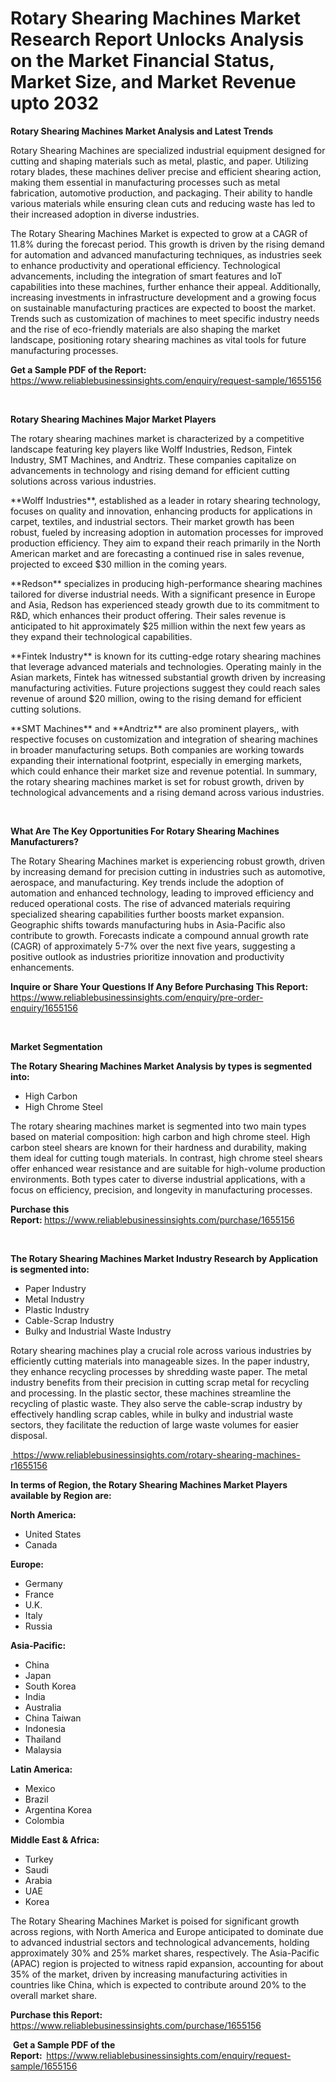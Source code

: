 <p><h1>Rotary Shearing Machines Market Research Report Unlocks Analysis on the Market Financial Status, Market Size, and Market Revenue upto 2032</h1></p><p><strong>Rotary Shearing Machines Market Analysis and Latest Trends</strong></p>
<p><p>Rotary Shearing Machines are specialized industrial equipment designed for cutting and shaping materials such as metal, plastic, and paper. Utilizing rotary blades, these machines deliver precise and efficient shearing action, making them essential in manufacturing processes such as metal fabrication, automotive production, and packaging. Their ability to handle various materials while ensuring clean cuts and reducing waste has led to their increased adoption in diverse industries.</p><p>The Rotary Shearing Machines Market is expected to grow at a CAGR of 11.8% during the forecast period. This growth is driven by the rising demand for automation and advanced manufacturing techniques, as industries seek to enhance productivity and operational efficiency. Technological advancements, including the integration of smart features and IoT capabilities into these machines, further enhance their appeal. Additionally, increasing investments in infrastructure development and a growing focus on sustainable manufacturing practices are expected to boost the market. Trends such as customization of machines to meet specific industry needs and the rise of eco-friendly materials are also shaping the market landscape, positioning rotary shearing machines as vital tools for future manufacturing processes.</p></p>
<p><strong>Get a Sample PDF of the Report:&nbsp;</strong> <a href="https://www.reliablebusinessinsights.com/enquiry/request-sample/1655156?utm_campaign=3182&utm_medium=2&utm_source=Github&utm_content=ia&utm_term=18042025&utm_id=rotary-shearing-machines">https://www.reliablebusinessinsights.com/enquiry/request-sample/1655156</a></p>
<p>&nbsp;</p>
<p><strong>Rotary Shearing Machines Major Market Players</strong></p>
<p><p>The rotary shearing machines market is characterized by a competitive landscape featuring key players like Wolff Industries, Redson, Fintek Industry, SMT Machines, and Andtriz. These companies capitalize on advancements in technology and rising demand for efficient cutting solutions across various industries.</p><p>**Wolff Industries**, established as a leader in rotary shearing technology, focuses on quality and innovation, enhancing products for applications in carpet, textiles, and industrial sectors. Their market growth has been robust, fueled by increasing adoption in automation processes for improved production efficiency. They aim to expand their reach primarily in the North American market and are forecasting a continued rise in sales revenue, projected to exceed $30 million in the coming years.</p><p>**Redson** specializes in producing high-performance shearing machines tailored for diverse industrial needs. With a significant presence in Europe and Asia, Redson has experienced steady growth due to its commitment to R&D, which enhances their product offering. Their sales revenue is anticipated to hit approximately $25 million within the next few years as they expand their technological capabilities.</p><p>**Fintek Industry** is known for its cutting-edge rotary shearing machines that leverage advanced materials and technologies. Operating mainly in the Asian markets, Fintek has witnessed substantial growth driven by increasing manufacturing activities. Future projections suggest they could reach sales revenue of around $20 million, owing to the rising demand for efficient cutting solutions.</p><p>**SMT Machines** and **Andtriz** are also prominent players,, with respective focuses on customization and integration of shearing machines in broader manufacturing setups. Both companies are working towards expanding their international footprint, especially in emerging markets, which could enhance their market size and revenue potential. In summary, the rotary shearing machines market is set for robust growth, driven by technological advancements and a rising demand across various industries.</p></p>
<p>&nbsp;</p>
<p><strong>What Are The Key Opportunities For Rotary Shearing Machines Manufacturers?</strong></p>
<p><p>The Rotary Shearing Machines market is experiencing robust growth, driven by increasing demand for precision cutting in industries such as automotive, aerospace, and manufacturing. Key trends include the adoption of automation and enhanced technology, leading to improved efficiency and reduced operational costs. The rise of advanced materials requiring specialized shearing capabilities further boosts market expansion. Geographic shifts towards manufacturing hubs in Asia-Pacific also contribute to growth. Forecasts indicate a compound annual growth rate (CAGR) of approximately 5-7% over the next five years, suggesting a positive outlook as industries prioritize innovation and productivity enhancements.</p></p>
<p><strong>Inquire or Share Your Questions If Any Before Purchasing This Report:</strong> <a href="https://www.reliablebusinessinsights.com/enquiry/pre-order-enquiry/1655156?utm_campaign=3182&utm_medium=2&utm_source=Github&utm_content=ia&utm_term=18042025&utm_id=rotary-shearing-machines">https://www.reliablebusinessinsights.com/enquiry/pre-order-enquiry/1655156</a></p>
<p>&nbsp;</p>
<p><strong>Market Segmentation</strong></p>
<p><strong>The Rotary Shearing Machines Market Analysis by types is segmented into:</strong></p>
<p><ul><li>High Carbon</li><li>High Chrome Steel</li></ul></p>
<p><p>The rotary shearing machines market is segmented into two main types based on material composition: high carbon and high chrome steel. High carbon steel shears are known for their hardness and durability, making them ideal for cutting tough materials. In contrast, high chrome steel shears offer enhanced wear resistance and are suitable for high-volume production environments. Both types cater to diverse industrial applications, with a focus on efficiency, precision, and longevity in manufacturing processes.</p></p>
<p><strong>Purchase this Report:&nbsp;</strong><a href="https://www.reliablebusinessinsights.com/purchase/1655156?utm_campaign=3182&utm_medium=2&utm_source=Github&utm_content=ia&utm_term=18042025&utm_id=rotary-shearing-machines">https://www.reliablebusinessinsights.com/purchase/1655156</a></p>
<p>&nbsp;</p>
<p><strong>The Rotary Shearing Machines Market Industry Research by Application is segmented into:</strong></p>
<p><ul><li>Paper Industry</li><li>Metal Industry</li><li>Plastic Industry</li><li>Cable-Scrap Industry</li><li>Bulky and Industrial Waste Industry</li></ul></p>
<p><p>Rotary shearing machines play a crucial role across various industries by efficiently cutting materials into manageable sizes. In the paper industry, they enhance recycling processes by shredding waste paper. The metal industry benefits from their precision in cutting scrap metal for recycling and processing. In the plastic sector, these machines streamline the recycling of plastic waste. They also serve the cable-scrap industry by effectively handling scrap cables, while in bulky and industrial waste sectors, they facilitate the reduction of large waste volumes for easier disposal.</p></p>
<p><a href="https://www.reliablebusinessinsights.com/rotary-shearing-machines-r1655156?utm_campaign=3182&utm_medium=2&utm_source=Github&utm_content=ia&utm_term=18042025&utm_id=rotary-shearing-machines">&nbsp;https://www.reliablebusinessinsights.com/rotary-shearing-machines-r1655156</a></p>
<p><strong>In terms of Region, the Rotary Shearing Machines Market Players available by Region are:</strong></p>
<p>
    <p> <strong> North America: </strong>
        <ul>
            <li>United States</li>
            <li>Canada</li>
        </ul>
        </p> 
    <p> <strong> Europe: </strong>
        <ul>
            <li>Germany</li>
            <li>France</li>
            <li>U.K.</li>
            <li>Italy</li>
            <li>Russia</li>
        </ul>
        </p> 
    <p> <strong> Asia-Pacific: </strong>
        <ul>
            <li>China</li>
            <li>Japan</li>
            <li>South Korea</li>
            <li>India</li>
            <li>Australia</li>
            <li>China Taiwan</li>
            <li>Indonesia</li>
            <li>Thailand</li>
            <li>Malaysia</li>
        </ul>
        </p> 
    <p> <strong> Latin America: </strong>
        <ul>
            <li>Mexico</li>
            <li>Brazil</li>
            <li>Argentina Korea</li>
            <li>Colombia</li>
        </ul>
        </p> 
    <p> <strong> Middle East & Africa: </strong>
        <ul>
            <li>Turkey</li>
            <li>Saudi</li>
            <li>Arabia</li>
            <li>UAE</li>
            <li>Korea</li>
        </ul>
    </p>
    </p>
<p><p>The Rotary Shearing Machines Market is poised for significant growth across regions, with North America and Europe anticipated to dominate due to advanced industrial sectors and technological advancements, holding approximately 30% and 25% market shares, respectively. The Asia-Pacific (APAC) region is projected to witness rapid expansion, accounting for about 35% of the market, driven by increasing manufacturing activities in countries like China, which is expected to contribute around 20% to the overall market share.</p></p>
<p><strong>Purchase this Report: </strong><a href="https://www.reliablebusinessinsights.com/purchase/1655156?utm_campaign=3182&utm_medium=2&utm_source=Github&utm_content=ia&utm_term=18042025&utm_id=rotary-shearing-machines">https://www.reliablebusinessinsights.com/purchase/1655156</a></p>
<p>&nbsp;<strong>Get a Sample PDF of the Report:&nbsp;&nbsp;</strong><a href="https://www.reliablebusinessinsights.com/enquiry/request-sample/1655156?utm_campaign=3182&utm_medium=2&utm_source=Github&utm_content=ia&utm_term=18042025&utm_id=rotary-shearing-machines">https://www.reliablebusinessinsights.com/enquiry/request-sample/1655156</a></p>
<p><strong></strong></p>
<p><p></p><p></p><p></p></p>